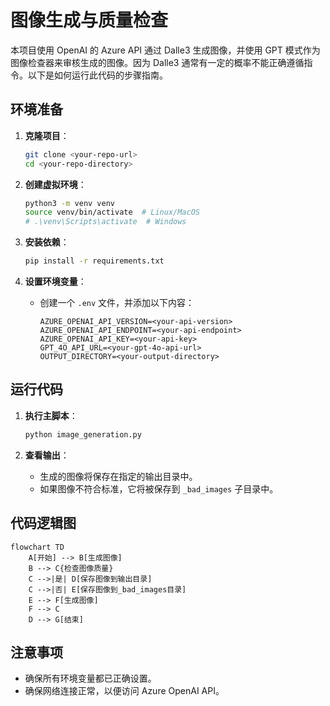 # 图像生成与质量检查

本项目使用 OpenAI 的 Azure API 通过 Dalle3 生成图像，并使用 GPT 模式作为图像检查器来审核生成的图像。因为 Dalle3 通常有一定的概率不能正确遵循指令。以下是如何运行此代码的步骤指南。

## 环境准备

1. **克隆项目**：
   ```bash
   git clone <your-repo-url>
   cd <your-repo-directory>
   ```

2. **创建虚拟环境**：
   ```bash
   python3 -m venv venv
   source venv/bin/activate  # Linux/MacOS
   # .\venv\Scripts\activate  # Windows
   ```

3. **安装依赖**：
   ```bash
   pip install -r requirements.txt
   ```

4. **设置环境变量**：
   - 创建一个 `.env` 文件，并添加以下内容：
     ```
     AZURE_OPENAI_API_VERSION=<your-api-version>
     AZURE_OPENAI_API_ENDPOINT=<your-api-endpoint>
     AZURE_OPENAI_API_KEY=<your-api-key>
     GPT_4O_API_URL=<your-gpt-4o-api-url>
     OUTPUT_DIRECTORY=<your-output-directory>
     ```

## 运行代码

1. **执行主脚本**：
   ```bash
   python image_generation.py
   ```

2. **查看输出**：
   - 生成的图像将保存在指定的输出目录中。
   - 如果图像不符合标准，它将被保存到 `_bad_images` 子目录中。

## 代码逻辑图

```mermaid
flowchart TD
    A[开始] --> B[生成图像]
    B --> C{检查图像质量}
    C -->|是| D[保存图像到输出目录]
    C -->|否| E[保存图像到_bad_images目录]
    E --> F[生成图像]
    F --> C
    D --> G[结束]
```

## 注意事项

- 确保所有环境变量都已正确设置。
- 确保网络连接正常，以便访问 Azure OpenAI API。
